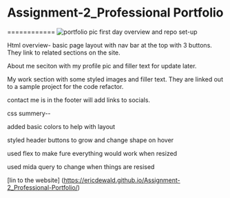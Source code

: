# Assignment-2_Professional Portfolio
============
![portfolio pic](.assets/images)
first day overview and repo set-up

Html overview-
basic page layout with nav bar at the top with 3 buttons.
They link to related sections on the site.

About me seciton with my profile pic and filler text for update later.

My work section with some styled images and filler text.
They are linked out to a sample project for the code refactor.

contact me is in the footer will add links to socials.

css summery--

added basic colors to help with layout

styled header buttons to grow and change shape on hover

used flex to make fure everything would work when resized

used mida query to change when things are resised

[lin to the website] (https://ericdewald.github.io/Assignment-2_Professional-Portfolio/)